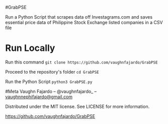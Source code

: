 #GrabPSE

Run a Python Script that scrapes data off Investagrams.com and saves essential price data of Philippine Stock Exchange listed companies in a CSV file

# Run Locally
Run this command `git clone https://github.com/vaughnfajardo/GrabPSE`


Proceed to the repository's folder `cd GrabPSE`

Run the Python Script `python3 GrabPSE.py`

#Meta
Vaughn Fajardo – @vaughnfajardo_ – vaughnnephifajardo@gmail.com

Distributed under the MIT license. See LICENSE for more information.

https://github.com/vaughnfajardo/GrabPSE




